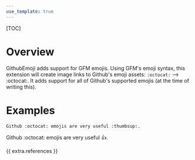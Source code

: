 ```yaml
---
use_template: true
---
```

[TOC]
# Overview
GithubEmoji adds support for GFM emojis.  Using GFM's emoji syntax, this extension will create image links to Github's emoji assets: `:octocat:` --> :octocat:.  It adds support for all of Github's supported emojis (at the time of writing this).

# Examples
```
Github :octocat: emojis are very useful :thumbsup:.
```

Github :octocat: emojis are very useful :thumbsup:.

{{ extra.references }}
